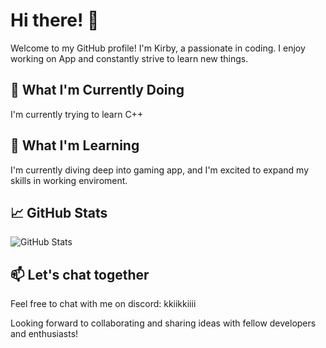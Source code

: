 # Hi there! 👋

Welcome to my GitHub profile! I'm Kirby, a passionate in coding. I enjoy working on App and constantly strive to learn new things.

## 🔭 What I'm Currently Doing

I'm currently trying to learn C++

## 🌱 What I'm Learning

I'm currently diving deep into gaming app, and I'm excited to expand my skills in working enviroment.

## 📈 GitHub Stats

![GitHub Stats](https://streak-stats.demolab.com/?user=LelAryEnjoyer&theme=dark&hide_border=true&ring=FFA117&fire=FFA117&currStreakLabel=FFA117)

## 📫 Let's chat together

Feel free to chat with me on discord: kkiikkiiii

Looking forward to collaborating and sharing ideas with fellow developers and enthusiasts!
